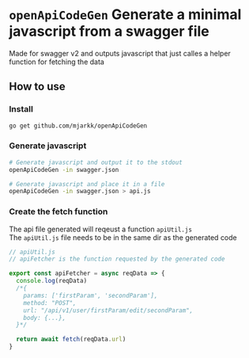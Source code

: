 # `openApiCodeGen` Generate a minimal javascript from a swagger file
Made for swagger v2 and outputs javascript that just calles a helper function for fetching the data 

## How to use

### Install
```sh
go get github.com/mjarkk/openApiCodeGen
```

### Generate javascript
```sh 
# Generate javascript and output it to the stdout
openApiCodeGen -in swagger.json

# Generate javascript and place it in a file
openApiCodeGen -in swagger.json > api.js
```

### Create the fetch function 
The api file generated will reqeust a function `apiUtil.js`  
The `apiUtil.js` file needs to be in the same dir as the generated code  
```js
// apiUtil.js
// apiFetcher is the function requested by the generated code

export const apiFetcher = async reqData => {
  console.log(reqData)
  /*{
    params: ['firstParam', 'secondParam'],
    method: "POST",
    url: "/api/v1/user/firstParam/edit/secondParam",
    body: {...},
  }*/

  return await fetch(reqData.url)
}
```
